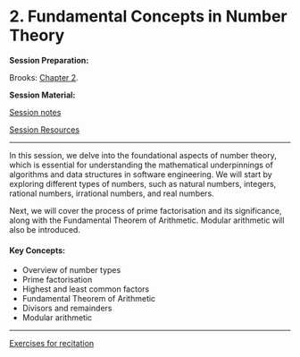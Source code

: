 # 2. Fundamental Concepts in Number Theory

**Session Preparation:**

Brooks: [Chapter 2](https://drive.google.com/file/d/1P9eidJb5qtlZgvHCtqu4uuPa5FFU0Zpn/view?usp=sharing).

**Session Material:**

[Session notes]()

[Session Resources](https://viaucdk-my.sharepoint.com/:f:/g/personal/rib_viauc_dk/Esf4RiApcghJpRmy7bEe1G8B_1Ljm4UIQ35KHm9GY7qCWw?e=ocpgVw)

--------------------------

In this session, we delve into the foundational aspects of number theory, which is essential for understanding the mathematical underpinnings of algorithms and data structures in software engineering. We will start by exploring different types of numbers, such as natural numbers, integers, rational numbers, irrational numbers, and real numbers. 

Next, we will cover the process of prime factorisation and its significance, along with the Fundamental Theorem of Arithmetic. Modular arithmetic will also be introduced.

#### Key Concepts:
- Overview of number types
- Prime factorisation
- Highest and least common factors
- Fundamental Theorem of Arithmetic
- Divisors and remainders
- Modular arithmetic


--------------------------

[Exercises for recitation]()